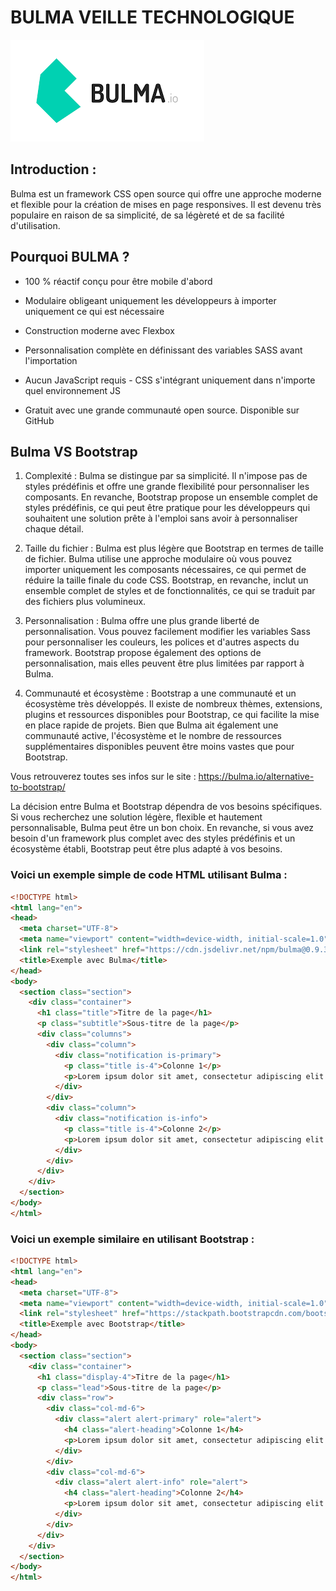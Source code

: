 # BULMA VEILLE TECHNOLOGIQUE #

![bulma](bulma.png.png)
## Introduction : ##

Bulma est un framework CSS open source qui offre une approche moderne et flexible pour la création de mises en page responsives. Il est devenu très populaire en raison de sa simplicité, de sa légèreté et de sa facilité d'utilisation.


## Pourquoi BULMA ? ##

- 100 % réactif conçu pour être mobile d'abord

- Modulaire obligeant uniquement les développeurs à importer uniquement ce qui est nécessaire

- Construction moderne avec Flexbox

- Personnalisation complète en définissant des variables SASS avant l'importation

- Aucun JavaScript requis - CSS s'intégrant uniquement dans n'importe quel environnement JS

- Gratuit avec une grande communauté open source. Disponible sur GitHub


## Bulma VS Bootstrap ##

1. Complexité : Bulma se distingue par sa simplicité. Il n'impose pas de styles prédéfinis et offre une grande flexibilité pour personnaliser les composants. En revanche, Bootstrap propose un ensemble complet de styles prédéfinis, ce qui peut être pratique pour les développeurs qui souhaitent une solution prête à l'emploi sans avoir à personnaliser chaque détail.

2. Taille du fichier : Bulma est plus légère que Bootstrap en termes de taille de fichier. Bulma utilise une approche modulaire où vous pouvez importer uniquement les composants nécessaires, ce qui permet de réduire la taille finale du code CSS. Bootstrap, en revanche, inclut un ensemble complet de styles et de fonctionnalités, ce qui se traduit par des fichiers plus volumineux.

3. Personnalisation : Bulma offre une plus grande liberté de personnalisation. Vous pouvez facilement modifier les variables Sass pour personnaliser les couleurs, les polices et d'autres aspects du framework. Bootstrap propose également des options de personnalisation, mais elles peuvent être plus limitées par rapport à Bulma.

4. Communauté et écosystème : Bootstrap a une communauté et un écosystème très développés. Il existe de nombreux thèmes, extensions, plugins et ressources disponibles pour Bootstrap, ce qui facilite la mise en place rapide de projets. Bien que Bulma ait également une communauté active, l'écosystème et le nombre de ressources supplémentaires disponibles peuvent être moins vastes que pour Bootstrap.

Vous retrouverez toutes ses infos sur le site : https://bulma.io/alternative-to-bootstrap/

La décision entre Bulma et Bootstrap dépendra de vos besoins spécifiques. Si vous recherchez une solution légère, flexible et hautement personnalisable, Bulma peut être un bon choix. En revanche, si vous avez besoin d'un framework plus complet avec des styles prédéfinis et un écosystème établi, Bootstrap peut être plus adapté à vos besoins.

### Voici un exemple simple de code HTML utilisant Bulma : ###

```html
<!DOCTYPE html>
<html lang="en">
<head>
  <meta charset="UTF-8">
  <meta name="viewport" content="width=device-width, initial-scale=1.0">
  <link rel="stylesheet" href="https://cdn.jsdelivr.net/npm/bulma@0.9.3/css/bulma.min.css">
  <title>Exemple avec Bulma</title>
</head>
<body>
  <section class="section">
    <div class="container">
      <h1 class="title">Titre de la page</h1>
      <p class="subtitle">Sous-titre de la page</p>
      <div class="columns">
        <div class="column">
          <div class="notification is-primary">
            <p class="title is-4">Colonne 1</p>
            <p>Lorem ipsum dolor sit amet, consectetur adipiscing elit.</p>
          </div>
        </div>
        <div class="column">
          <div class="notification is-info">
            <p class="title is-4">Colonne 2</p>
            <p>Lorem ipsum dolor sit amet, consectetur adipiscing elit.</p>
          </div>
        </div>
      </div>
    </div>
  </section>
</body>
</html>
```

### Voici un exemple similaire en utilisant Bootstrap : ###

```html
<!DOCTYPE html>
<html lang="en">
<head>
  <meta charset="UTF-8">
  <meta name="viewport" content="width=device-width, initial-scale=1.0">
  <link rel="stylesheet" href="https://stackpath.bootstrapcdn.com/bootstrap/4.5.0/css/bootstrap.min.css">
  <title>Exemple avec Bootstrap</title>
</head>
<body>
  <section class="section">
    <div class="container">
      <h1 class="display-4">Titre de la page</h1>
      <p class="lead">Sous-titre de la page</p>
      <div class="row">
        <div class="col-md-6">
          <div class="alert alert-primary" role="alert">
            <h4 class="alert-heading">Colonne 1</h4>
            <p>Lorem ipsum dolor sit amet, consectetur adipiscing elit.</p>
          </div>
        </div>
        <div class="col-md-6">
          <div class="alert alert-info" role="alert">
            <h4 class="alert-heading">Colonne 2</h4>
            <p>Lorem ipsum dolor sit amet, consectetur adipiscing elit.</p>
          </div>
        </div>
      </div>
    </div>
  </section>
</body>
</html>
```



